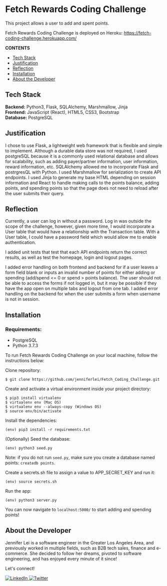 # Fetch Rewards Coding Challenge

This project allows a user to add and spent points.

Fetch Rewards Coding Challenge is deployed on Heroku: <a href="https://fetch-coding-challenge.herokuapp.com/" target="_blank">https://fetch-coding-challenge.herokuapp.com/</a>

**CONTENTS**

- [Tech Stack](#tech-stack)
- [Justification](#justification)
- [Reflection](#reflection)
- [Installation](#installation)
- [About the Developer](#about-the-developer)

## Tech Stack

**Backend:** Python3, Flask, SQLAlchemy, Marshmallow, Jinja\
**Frontend:** JavaScript (React), HTML5, CSS3, Bootstrap\
**Database:** PostgreSQL

## Justification

I chose to use Flask, a lightweight web framework that is flexible and simple to implement. Although a durable data store was not required, I used postgreSQL because it is a commonly used relational database and allows for scalability, such as adding payer/partner information, user information, reward information, etc. SQLAlchemy allowed me to incorporate Flask and postrgresQL with Python. I used Marshmallow for serialization to create API endpoints. I used Jinja to generate my base HTML depending on session information and React to handle making calls to the points balance, adding points, and spending points so that the page does not need to reload after the user submits their query.

## Reflection

Currently, a user can log in without a password. Log in was outside the scope of the challenge, however, given more time, I would incorporate a User table that would have a relationship with the Transaction table. With a User table, I could have a password field which would allow me to enable authentication.

I added unit tests that test that each API endpoints return the correct results, as well as test the homepage, login and logout pages.

I added error handling on both frontend and backend for if a user leaves a form field blank or inputs an invalid number of points for either adding or spending (add/spend <= 0 or spend > points balance).
The user should not be able to access the forms if not logged in, but it may be possible if they have the app open on multiple tabs and logout from one tab. I added error handling on the backend for when the user submits a form when username is not in session.

## Installation

### Requirements:

- PostgreSQL
- Python 3.7.3

To run Fetch Rewards Coding Challenge on your local machine, follow the instructions below:

Clone repository:

```
$ git clone https://github.com/jenniferlei/Fetch_Coding_Challenge.git
```

Create and activate a virtual environment inside your project directory:

```
$ pip3 install virtualenv
$ virtualenv env (Mac OS)
$ virtualenv env --always-copy (Windows OS)
$ source env/bin/activate
```

Install the dependencies:

```
(env) pip3 install -r requirements.txt
```

(Optionally) Seed the database:

```
(env) python3 seed.py
```

Note: if you do not run `seed.py`, make sure you create a database named
points:
`createdb points`.

Create a secrets.sh file to assign a value to APP_SECRET_KEY and run it:

```
(env) source secrets.sh
```

Run the app:

```
(env) python3 server.py
```

You can now navigate to `localhost:5000/` to start adding and spending points!

## About the Developer

Jennifer Lei is a software engineer in the Greater Los Angeles Area, and previously worked in multiple fields, such as B2B tech sales, finance and e-commerce. She decided to follow her dreams, pivoted to software engineering, and has enjoyed every minute of it since!

Let's connect!

<p><a href="https://www.linkedin.com/in/jenniferlei/">
  <img
    alt="LinkedIn"
    src="https://img.shields.io/badge/linkedin-%230077B5.svg?style=for-the-badge&logo=linkedin&logoColor=white"
  />
</a>
<a href="https://twitter.com/JenniferLei_">
  <img
    alt="Twitter"
    src="https://img.shields.io/badge/twitter-%231DA1F2.svg?&style=for-the-badge&logo=twitter&logoColor=white"
  />
</a></p>
